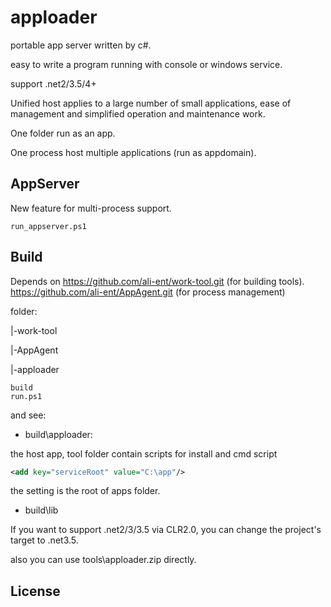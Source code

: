 apploader
=========

portable app server written by c#. 

easy to write a program running with console or windows service.

support .net2/3.5/4+

Unified host applies to a large number of small applications, ease of management and simplified operation and maintenance work.

One folder run as an app.

One process host multiple applications (run as appdomain).

## AppServer

New feature for multi-process support.

```shell
run_appserver.ps1
```

## Build

Depends on 
https://github.com/ali-ent/work-tool.git (for building tools).
https://github.com/ali-ent/AppAgent.git (for process management)

folder:

|-work-tool

|-AppAgent

|-apploader


```shell
build
run.ps1
```

and see:

- build\apploader: 

the host app, tool folder contain scripts for install and cmd script

```xml
<add key="serviceRoot" value="C:\app"/>
```
the setting is the root of apps folder.

- build\lib



If you want to support .net2/3/3.5 via CLR2.0, you can change the project's target to .net3.5.

also you can use tools\apploader.zip directly.

## License
